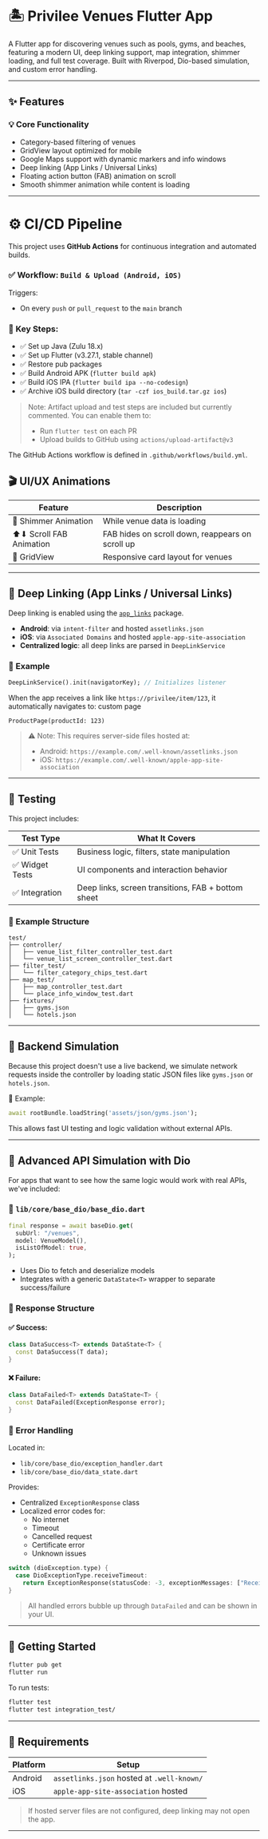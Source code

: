 # 🏝️ Privilee Venues Flutter App

A Flutter app for discovering venues such as pools, gyms, and beaches, featuring a modern UI, deep linking support, map integration, shimmer loading, and full test coverage. Built with Riverpod, Dio-based simulation, and custom error handling.

---

## ✨ Features

### 💡 Core Functionality
- Category-based filtering of venues
- GridView layout optimized for mobile
- Google Maps support with dynamic markers and info windows
- Deep linking (App Links / Universal Links)
- Floating action button (FAB) animation on scroll
- Smooth shimmer animation while content is loading

---


# ⚙️ CI/CD Pipeline

This project uses **GitHub Actions** for continuous integration and automated builds.

### ✅ Workflow: `Build & Upload (Android, iOS)`

Triggers:
- On every `push` or `pull_request` to the `main` branch

### 🧱 Key Steps:
- ✅ Set up Java (Zulu 18.x)
- ✅ Set up Flutter (v3.27.1, stable channel)
- ✅ Restore pub packages
- ✅ Build Android APK (`flutter build apk`)
- ✅ Build iOS IPA (`flutter build ipa --no-codesign`)
- ✅ Archive iOS build directory (`tar -czf ios_build.tar.gz ios`)

> Note: Artifact upload and test steps are included but currently commented. You can enable them to:
> - Run `flutter test` on each PR
> - Upload builds to GitHub using `actions/upload-artifact@v3`

The GitHub Actions workflow is defined in `.github/workflows/build.yml`.

## 🎬 UI/UX Animations

| Feature                   | Description                                              |
|--------------------------|----------------------------------------------------------|
| 🔄 Shimmer Animation      | While venue data is loading                              |
| ⬆⬇ Scroll FAB Animation  | FAB hides on scroll down, reappears on scroll up         |
| 🧱 GridView               | Responsive card layout for venues                        |

---

## 🔗 Deep Linking (App Links / Universal Links)

Deep linking is enabled using the [`app_links`](https://pub.dev/packages/app_links) package.

- **Android**: via `intent-filter` and hosted `assetlinks.json`
- **iOS**: via `Associated Domains` and hosted `apple-app-site-association`
- **Centralized logic**: all deep links are parsed in `DeepLinkService`

### 🧠 Example

```dart
DeepLinkService().init(navigatorKey); // Initializes listener
```

When the app receives a link like `https://privilee/item/123`, it automatically navigates to:  custom page

```
ProductPage(productId: 123)
```

> ⚠️ Note: This requires server-side files hosted at:
> - Android: `https://example.com/.well-known/assetlinks.json`
> - iOS: `https://example.com/.well-known/apple-app-site-association`

---

## 🧪 Testing

This project includes:

| Test Type         | What It Covers                                  |
|------------------|--------------------------------------------------|
| ✅ Unit Tests     | Business logic, filters, state manipulation      |
| ✅ Widget Tests   | UI components and interaction behavior           |
| ✅ Integration    | Deep links, screen transitions, FAB + bottom sheet |

### 📂 Example Structure

```
test/
├── controller/
│   ├── venue_list_filter_controller_test.dart
│   └── venue_list_screen_controller_test.dart
├── filter_test/
│   └── filter_category_chips_test.dart
├── map_test/
│   ├── map_controller_test.dart
│   └── place_info_window_test.dart
├── fixtures/
│   ├── gyms.json
│   └── hotels.json
```

---

## 🧰 Backend Simulation

Because this project doesn't use a live backend, we simulate network requests inside the controller by loading static JSON files like `gyms.json` or `hotels.json`.

📁 Example:
```dart
await rootBundle.loadString('assets/json/gyms.json');
```

This allows fast UI testing and logic validation without external APIs.

---

## 🚀 Advanced API Simulation with Dio

For apps that want to see how the same logic would work with real APIs, we've included:

### 📁 `lib/core/base_dio/base_dio.dart`

```dart
final response = await baseDio.get(
  subUrl: "/venues",
  model: VenueModel(),
  isListOfModel: true,
);
```

- Uses Dio to fetch and deserialize models
- Integrates with a generic `DataState<T>` wrapper to separate success/failure

### 🧠 Response Structure

#### ✅ Success:
```dart
class DataSuccess<T> extends DataState<T> {
  const DataSuccess(T data);
}
```

#### ❌ Failure:
```dart
class DataFailed<T> extends DataState<T> {
  const DataFailed(ExceptionResponse error);
}
```

### 📁 Error Handling

Located in:
- `lib/core/base_dio/exception_handler.dart`
- `lib/core/base_dio/data_state.dart`

Provides:
- Centralized `ExceptionResponse` class
- Localized error codes for:
    - No internet
    - Timeout
    - Cancelled request
    - Certificate error
    - Unknown issues

```dart
switch (dioException.type) {
  case DioExceptionType.receiveTimeout:
    return ExceptionResponse(statusCode: -3, exceptionMessages: ["Receive timeout"]);
}
```

> All handled errors bubble up through `DataFailed` and can be shown in your UI.

---

## 🚀 Getting Started

```bash
flutter pub get
flutter run
```

To run tests:

```bash
flutter test
flutter test integration_test/
```

---

## 📌 Requirements

| Platform | Setup |
|----------|-------|
| Android  | `assetlinks.json` hosted at `.well-known/` |
| iOS      | `apple-app-site-association` hosted        |

> If hosted server files are not configured, deep linking may not open the app.

---
